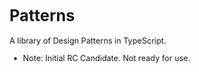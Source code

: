 # Patterns

A library of Design Patterns in TypeScript.

* Note: Initial RC Candidate. Not ready for use.